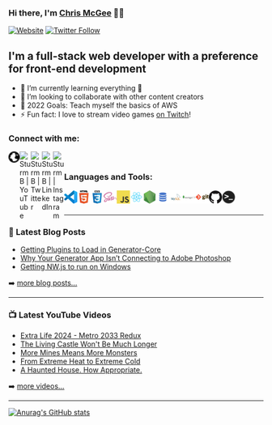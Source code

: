 ### Hi there, I'm [Chris McGee][website] 👋🏻

[![Website](https://img.shields.io/website?label=chrismcgee.info&style=for-the-badge&url=https%3A%2F%2Fchrismcgee.info)][website]
[![Twitter Follow](https://img.shields.io/twitter/follow/SturmB?color=1DA1F2&logo=twitter&style=for-the-badge)](https://twitter.com/intent/follow?original_referer=https%3A%2F%2Fgithub.com%2FSturmB&screen_name=SturmB)

## I'm a full-stack web developer with a preference for front-end development

- 🌱 I’m currently learning everything 🤣
- 👯 I’m looking to collaborate with other content creators
- 🥅 2022 Goals: Teach myself the basics of AWS
- ⚡ Fun fact: I love to stream video games [on Twitch][twitch]!

### Connect with me:

[<img align="left" alt="chrismcgee.info" width="22px" src="https://raw.githubusercontent.com/iconic/open-iconic/master/svg/globe.svg" />][website]
[<img align="left" alt="SturmB | YouTube" width="22px" src="https://cdn.jsdelivr.net/npm/simple-icons@v3/icons/youtube.svg" />][youtube]
[<img align="left" alt="SturmB | Twitter" width="22px" src="https://cdn.jsdelivr.net/npm/simple-icons@v3/icons/twitter.svg" />][twitter]
[<img align="left" alt="SturmB | LinkedIn" width="22px" src="https://cdn.jsdelivr.net/npm/simple-icons@v3/icons/linkedin.svg" />][linkedin]
[<img align="left" alt="Sturm | Instagram" width="22px" src="https://cdn.jsdelivr.net/npm/simple-icons@v3/icons/instagram.svg" />][instagram]

<br />

### Languages and Tools:

<img align="left" alt="Visual Studio Code" width="26px" src="https://raw.githubusercontent.com/github/explore/80688e429a7d4ef2fca1e82350fe8e3517d3494d/topics/visual-studio-code/visual-studio-code.png" />
<img align="left" alt="HTML5" width="26px" src="https://raw.githubusercontent.com/github/explore/80688e429a7d4ef2fca1e82350fe8e3517d3494d/topics/html/html.png" />
<img align="left" alt="CSS3" width="26px" src="https://raw.githubusercontent.com/github/explore/80688e429a7d4ef2fca1e82350fe8e3517d3494d/topics/css/css.png" />
<img align="left" alt="Sass" width="26px" src="https://raw.githubusercontent.com/github/explore/80688e429a7d4ef2fca1e82350fe8e3517d3494d/topics/sass/sass.png" />
<img align="left" alt="JavaScript" width="26px" src="https://raw.githubusercontent.com/github/explore/80688e429a7d4ef2fca1e82350fe8e3517d3494d/topics/javascript/javascript.png" />
<img align="left" alt="React" width="26px" src="https://raw.githubusercontent.com/github/explore/80688e429a7d4ef2fca1e82350fe8e3517d3494d/topics/react/react.png" />
<img align="left" alt="Node.js" width="26px" src="https://raw.githubusercontent.com/github/explore/80688e429a7d4ef2fca1e82350fe8e3517d3494d/topics/nodejs/nodejs.png" />
<img align="left" alt="SQL" width="26px" src="https://raw.githubusercontent.com/github/explore/80688e429a7d4ef2fca1e82350fe8e3517d3494d/topics/sql/sql.png" />
<img align="left" alt="MySQL" width="26px" src="https://raw.githubusercontent.com/github/explore/80688e429a7d4ef2fca1e82350fe8e3517d3494d/topics/mysql/mysql.png" />
<img align="left" alt="MongoDB" width="26px" src="https://raw.githubusercontent.com/github/explore/80688e429a7d4ef2fca1e82350fe8e3517d3494d/topics/mongodb/mongodb.png" />
<img align="left" alt="Git" width="26px" src="https://raw.githubusercontent.com/github/explore/80688e429a7d4ef2fca1e82350fe8e3517d3494d/topics/git/git.png" />
<img align="left" alt="GitHub" width="26px" src="https://raw.githubusercontent.com/github/explore/78df643247d429f6cc873026c0622819ad797942/topics/github/github.png" />
<img align="left" alt="Terminal" width="26px" src="https://raw.githubusercontent.com/github/explore/80688e429a7d4ef2fca1e82350fe8e3517d3494d/topics/terminal/terminal.png" />

<br />
<br />

---

### 📕 Latest Blog Posts

<!-- BLOG-POST-LIST:START -->
- [Getting Plugins to Load in Generator-Core](https://chrismcgee.info/getting-plugins-to-load-in-generator-core/)
- [Why Your Generator App Isn’t Connecting to Adobe Photoshop](https://chrismcgee.info/why-your-generator-app-isnt-connecting-to-adobe-photoshop/)
- [Getting NW.js to run on Windows](https://chrismcgee.info/getting-nwjs-to-run-on-windows/)
<!-- BLOG-POST-LIST:END -->

➡️ [more blog posts...][website]

---

### 📺 Latest YouTube Videos

<!-- YOUTUBE:START -->
- [Extra Life 2024 - Metro 2033 Redux](https://www.youtube.com/watch?v=ZsQ0sGt6HtA)
- [The Living Castle Won&#39;t Be Much Longer](https://www.youtube.com/watch?v=BrJJo23p-1A)
- [More Mines Means More Monsters](https://www.youtube.com/watch?v=i5E5CcbBvvc)
- [From Extreme Heat to Extreme Cold](https://www.youtube.com/watch?v=vWL_VCeJnM4)
- [A Haunted House. How Appropriate.](https://www.youtube.com/watch?v=L_kf7Kug_qc)
<!-- YOUTUBE:END -->

➡️ [more videos...][youtube]

---

[![Anurag's GitHub stats](https://github-readme-stats.vercel.app/api?username=SturmB&count_private=true&show_icons=true&theme=synthwave)](https://github.com/anuraghazra/github-readme-stats)

[website]:https://chrismcgee.info
[youtube]:https://www.youtube.com/sturmb
[twitter]:https://twitter.com/SturmB
[linkedin]:https://www.linkedin.com/in/mcgee/
[instagram]:https://www.instagram.com/sturm/
[twitch]:https://twitch.tv/sturmb
